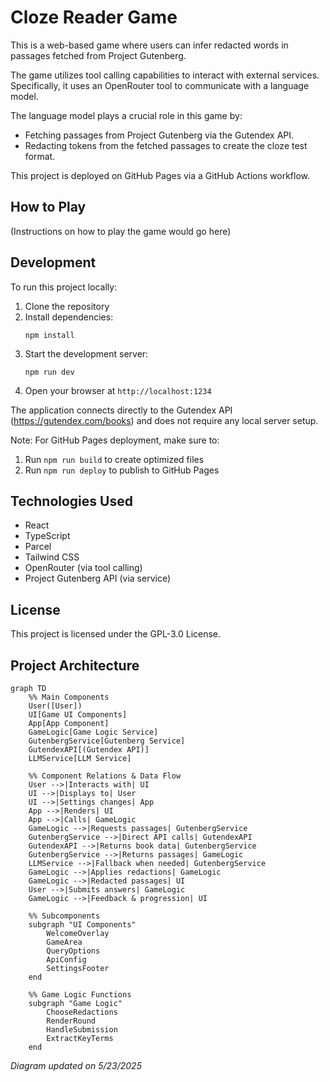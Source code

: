 # Cloze Reader Game

This is a web-based game where users can infer redacted words in passages fetched from Project Gutenberg.

The game utilizes tool calling capabilities to interact with external services. Specifically, it uses an OpenRouter tool to communicate with a language model.

The language model plays a crucial role in this game by:

- Fetching passages from Project Gutenberg via the Gutendex API.
- Redacting tokens from the fetched passages to create the cloze test format.

This project is deployed on GitHub Pages via a GitHub Actions workflow.

## How to Play

(Instructions on how to play the game would go here)

## Development

To run this project locally:

1. Clone the repository
2. Install dependencies:
   ```
   npm install
   ```
3. Start the development server:
   ```
   npm run dev
   ```
4. Open your browser at `http://localhost:1234`

The application connects directly to the Gutendex API (https://gutendex.com/books) and does not require any local server setup.

Note: For GitHub Pages deployment, make sure to:
1. Run `npm run build` to create optimized files
2. Run `npm run deploy` to publish to GitHub Pages

## Technologies Used

- React
- TypeScript
- Parcel
- Tailwind CSS
- OpenRouter (via tool calling)
- Project Gutenberg API (via service)

## License

This project is licensed under the GPL-3.0 License.

## Project Architecture

```mermaid
graph TD
    %% Main Components
    User([User])
    UI[Game UI Components]
    App[App Component]
    GameLogic[Game Logic Service]
    GutenbergService[Gutenberg Service]
    GutendexAPI[(Gutendex API)]
    LLMService[LLM Service]
    
    %% Component Relations & Data Flow
    User -->|Interacts with| UI
    UI -->|Displays to| User
    UI -->|Settings changes| App
    App -->|Renders| UI
    App -->|Calls| GameLogic
    GameLogic -->|Requests passages| GutenbergService
    GutenbergService -->|Direct API calls| GutendexAPI
    GutendexAPI -->|Returns book data| GutenbergService
    GutenbergService -->|Returns passages| GameLogic
    LLMService -->|Fallback when needed| GutenbergService
    GameLogic -->|Applies redactions| GameLogic
    GameLogic -->|Redacted passages| UI
    User -->|Submits answers| GameLogic
    GameLogic -->|Feedback & progression| UI

    %% Subcomponents
    subgraph "UI Components"
        WelcomeOverlay
        GameArea
        QueryOptions
        ApiConfig
        SettingsFooter
    end

    %% Game Logic Functions
    subgraph "Game Logic"
        ChooseRedactions
        RenderRound
        HandleSubmission
        ExtractKeyTerms
    end
```

*Diagram updated on 5/23/2025*
